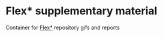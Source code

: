 # Flex* supplementary material
Container for [Flex*](https://github.com/abcamiletto/flex) repository gifs and reports
